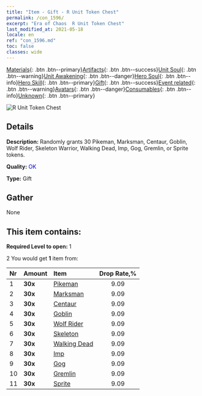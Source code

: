 ```yaml
---
title: "Item - Gift - R Unit Token Chest"
permalink: /con_1596/
excerpt: "Era of Chaos  R Unit Token Chest"
last_modified_at: 2021-05-18
locale: en
ref: "con_1596.md"
toc: false
classes: wide
---
```

 [Materials](/Items/){: .btn .btn--primary}[Artifacts](/Items/Artifacts/){: .btn .btn--success}[Unit Soul](/Items/UnitSoul/){: .btn .btn--warning}[Unit Awakening](/Items/UnitAwakening/){: .btn .btn--danger}[Hero Soul](/Items/HeroSoul/){: .btn .btn--info}[Hero Skill](/Items/HeroSkill/){: .btn .btn--primary}[Gift](/Items/Gift/){: .btn .btn--success}[Event related](/Items/Events/){: .btn .btn--warning}[Avatars](/Items/Avatars/){: .btn .btn--danger}[Consumables](/Items/Consumables/){: .btn .btn--info}[Unknown](/Items/Unknown/){: .btn .btn--primary}

 ![R Unit Token Chest](/images/t/i_907208.png)

## Details
 **Description:** Randomly grants 30 Pikeman, Marksman, Centaur, Goblin, Wolf Rider, Skeleton Warrior, Walking Dead, Imp, Gog, Gremlin, or Sprite tokens.

 **Quality:** <span style="color: #0000CD">OK</span>

 **Type:** Gift

## Gather

  None

## This item contains:

 **Required Level to open:** 1

 2 You would get **1** item  from:

  | Nr | Amount |     Item    | Drop Rate,% |
  |:---|:-------|:------------|:---------:|
  | 1 |  **30x** | [Pikeman](/Items/unt_190/) | 9.09 | 
  | 2 |  **30x** | [Marksman](/Items/unt_191/) | 9.09 | 
  | 3 |  **30x** | [Centaur](/Items/unt_199/) | 9.09 | 
  | 4 |  **30x** | [Goblin](/Items/unt_217/) | 9.09 | 
  | 5 |  **30x** | [Wolf Rider](/Items/unt_218/) | 9.09 | 
  | 6 |  **30x** | [Skeleton](/Items/unt_208/) | 9.09 | 
  | 7 |  **30x** | [Walking Dead](/Items/unt_209/) | 9.09 | 
  | 8 |  **30x** | [Imp](/Items/unt_226/) | 9.09 | 
  | 9 |  **30x** | [Gog](/Items/unt_227/) | 9.09 | 
  | 10 |  **30x** | [Gremlin](/Items/unt_235/) | 9.09 | 
  | 11 |  **30x** | [Sprite](/Items/unt_262/) | 9.09 | 
